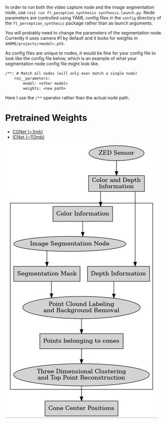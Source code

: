 In order to run both the video capture node and the image segmentation node, use `ros2 run ft_peception_synthesis synthesis.launch.py`.
Node parameters are controlled using YAML config files in the `config` directory of the `ft_perception_synthesis` package rather than as launch arguments.

You will probably need to change the parameters of the segmentation node.
Currently it uses camera #1 by default and it looks for weights in `$HOME/projects/<model>.pth`.

As config files are unique to nodes, it would be fine for your config file to look like the config file below, which is an example of what your segmentation node config file might look like.

```
/**: # Match all nodes (will only ever match a single node)
	ros__parameters:
		model: <other model>
		weights: <new path>
```

Here I use the `/**` operator rather than the actual node path.

# Pretrained Weights

* [CGNet (~3mb)](https://naza.uzoukwu.net/files/fta/cgnet.pth)
* [ICNet (~113mb)](https://naza.uzoukwu.net/files/fta/icnet.pth)

[![test]][the_rest]

[test]: uml.jpg
[the_rest]: ?
